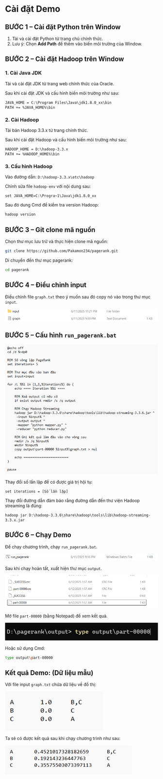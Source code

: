 
# Cài đặt Demo

## BƯỚC 1 – Cài đặt Python trên Window

1. Tải và cài đặt Python từ trang chủ chính thức.
2. Lưu ý: Chọn **Add Path** để thêm vào biến môi trường của Window.

## BƯỚC 2 – Cài đặt Hadoop trên Window

### 1. Cài Java JDK

Tải và cài đặt JDK từ trang web chính thức của Oracle.

Sau khi cài đặt JDK và cấu hình biến môi trường như sau:

```plaintext
JAVA_HOME = C:\Program Files\Java\jdk1.8.0_xx\bin
PATH += %JAVA_HOME%\bin
```

### 2. Cài Hadoop

Tải bản Hadoop 3.3.x từ trang chính thức.

Sau khi cài đặt Hadoop và cấu hình biến môi trường như sau:

```plaintext
HADOOP_HOME = D:\hadoop-3.3.x
PATH += %HADOOP_HOME%\bin
```

### 3. Cấu hình Hadoop

Vào đường dẫn: `D:\hadoop-3.3.x\etc\hadoop`

Chỉnh sửa file `hadoop-env` với nội dung sau:

```plaintext
set JAVA_HOME=C:\Progra~1\Java\jdk1.8.0_xx
```

Sau đó dung Cmd để kiểm tra version Hadoop:

```bash
hadoop version
```

## BƯỚC 3 – Git clone mã nguồn

Chọn thư mục lưu trữ và thực hiện clone mã nguồn:

```bash
git clone https://github.com/Pakamon234/pagerank.git
```

Di chuyển đến thư mục pagerank:

```bash
cd pagerank
```

## BƯỚC 4 – Điều chỉnh input

Điều chỉnh file `graph.txt` theo ý muốn sau đó copy nó vào trong thư mục `input`.

![Điều chỉnh input](image/image5.png)

## BƯỚC 5 – Cấu hình `run_pagerank.bat`

![Cấu hình run_pagerank.bat](image/image6.png)

Thay đổi số lần lặp để có được giá trị hội tụ:

```plaintext
set iterations = [Số lần lặp]
```

Thay đổi đường dẫn đảm bảo rằng đường dẫn đến thư viện Hadoop streaming là đúng:

```plaintext
hadoop jar D:\hadoop-3.3.6\share\hadoop\tools\lib\hadoop-streaming-3.3.x.jar
```

## BƯỚC 6 – Chạy Demo

Để chạy chương trình, chạy `run_pagerank.bat`.

![Chạy run_pagerank.bat](image/image7.png)

Sau khi chạy hoàn tất, xuất hiện thư mục `output`.

![Thư mục Output](image/image10.png)

Mở file `part-00000` (bằng Notepad) để xem kết quả.

![Dùng Cmd để xem kết quả](image/image11.png)

Hoặc sử dụng Cmd: 

```bash
type output\part-00000
```

## Kết quả Demo: (Dữ liệu mẫu)

Với file input `graph.txt` chứa dữ liệu về đồ thị:

![Input Demo](image/image1.png)

Ta sẽ có được kết quả sau khi chạy chương trình như sau:

![Kết quả Demo](image/image12.png)
